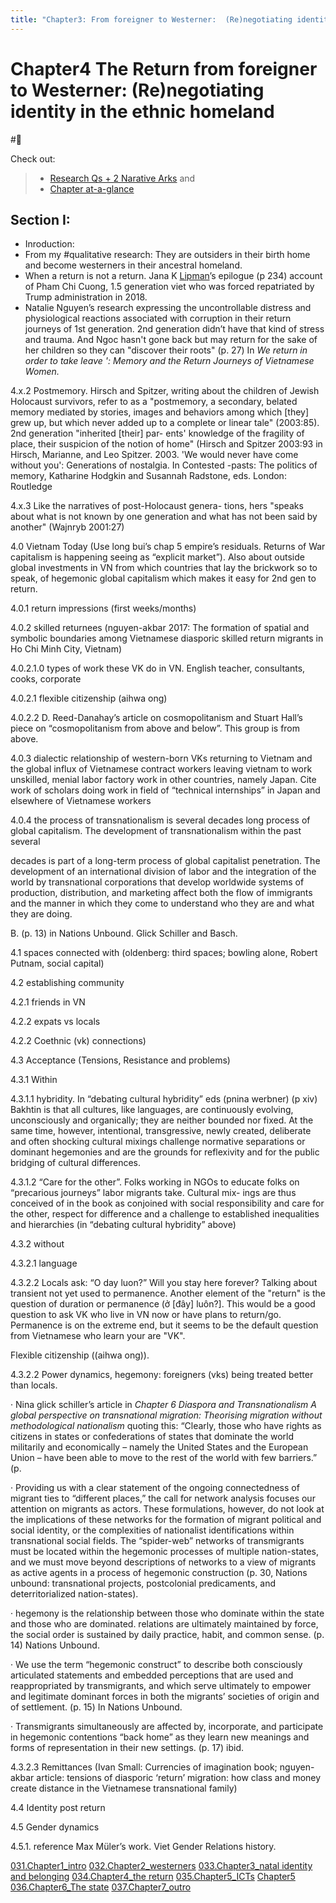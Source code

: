 ```yaml
---
title: "Chapter3: From foreigner to Westerner:  (Re)negotiating identity in the ethnic homeland"
---
```


# **Chapter4** The Return from foreigner to Westerner:  (Re)negotiating identity in the ethnic homeland
#🌱 

Check out:
> - [Research Qs + 2 Narative Arks](000.Chapters/010.Two%20Narative%20Arcs%20+%20Research%20Qs.md) and
> - [Chapter at-a-glance](000.Chapters/030.Chapters%20at-a-glance.md)

## Section I: 
- Inroduction:
- From my #qualitative research: They are outsiders in their birth home and become westerners in their ancestral homeland.
- When a return is not a return. Jana K [Lipman](005.Authors/Lipman.md)’s epilogue (p 234) account of Pham Chi Cuong, 1.5 generation viet who was forced repatriated by Trump administration in 2018.
- Natalie Nguyen’s research expressing the uncontrollable distress and physiological reactions associated with corruption in their return journeys of 1st generation. 2nd generation didn’t have that kind of stress and trauma. And Ngoc hasn't gone back but may return for the sake of her children so they can "discover their roots" (p. 27) In _We return in order to take leave ': Memory and the Return Journeys of Vietnamese Women._

4.x.2 Postmemory. ﻿Hirsch and Spitzer, writing about the children of Jewish Holocaust survivors, refer to as a "postmemory, a secondary, belated memory mediated by stories, images and behaviors among which [they] grew up, but which never added up to a complete or linear tale" (2003:85). 2nd generation "inherited [their] par- ents' knowledge of the fragility of place, their suspicion of the notion of home" (Hirsch and Spitzer 2003:93 in ﻿Hirsch, Marianne, and Leo Spitzer. 2003. 'We would never have come without you': Generations of nostalgia. In Contested -pasts: The politics of memory, Katharine Hodgkin and Susannah Radstone, eds. London: Routledge

 4.x.3 Like the narratives of post-Holocaust genera- tions, hers "speaks about what is not known by one generation and what has not been said by another" (Wajnryb 2001:27)

4.0 Vietnam Today (Use long bui’s chap 5 empire’s residuals. Returns of War capitalism is happening seeing as “explicit market”). Also about outside global investments in VN from which countries that lay the brickwork so to speak, of hegemonic global capitalism which makes it easy for 2nd gen to return.

4.0.1 return impressions (first weeks/months)

4.0.2 skilled returnees (nguyen-akbar 2017: The formation of spatial and symbolic boundaries among Vietnamese diasporic skilled return migrants in Ho Chi Minh City, Vietnam)

 4.0.2.1.0 types of work these VK do in VN. English teacher, consultants, cooks, corporate

 4.0.2.1 flexible citizenship (aihwa ong)

 4.0.2.2 ﻿D. Reed-Danahay’s article on cosmopolitanism and Stuart Hall’s piece on “cosmopolitanism from above and below”. This group is from above.

 4.0.3 dialectic relationship of western-born VKs returning to Vietnam and the global influx of Vietnamese contract workers leaving vietnam to work unskilled, menial labor factory work in other countries, namely Japan. Cite work of scholars doing work in field of “technical internships” in Japan and elsewhere of Vietnamese workers

 4.0.4 the process of transnationalism is several decades long process of global capitalism. ﻿The development of transnationalism within the past several

decades is part of a long-term process of global capitalist penetration. ﻿The development of an international division of labor and the integration of the world by transnational corporations that develop worldwide systems of production, distribution, and marketing affect both the flow of immigrants and the manner in which they come to understand who they are and what they are doing.

B. (p. 13) in Nations Unbound. Glick Schiller and Basch.

4.1 spaces connected with (oldenberg: third spaces; bowling alone, Robert Putnam, social capital)

4.2 establishing community

4.2.1 friends in VN

4.2.2 expats vs locals

4.2.2 Coethnic (vk) connections)

4.3 Acceptance (Tensions, Resistance and problems)

4.3.1 Within

 4.3.1.1 hybridity. ﻿In “debating cultural hybridity” eds (pnina werbner) (p xiv) Bakhtin is that all cultures, like languages, are continuously evolving, unconsciously and organically; they are neither bounded nor fixed. At the same time, however, intentional, transgressive, newly created, deliberate and often shocking cultural mixings challenge normative separations or dominant hegemonies and are the grounds for reflexivity and for the public bridging of cultural differences.

 4.3.1.2 “Care for the other”. Folks working in NGOs to educate folks on “precarious journeys” labor migrants take. ﻿Cultural mix- ings are thus conceived of in the book as conjoined with social responsibility and care for the other, respect for difference and a challenge to established inequalities and hierarchies (in “debating cultural hybridity” above)

4.3.2 without

 4.3.2.1 language

4.3.2.2 Locals ask: “O day luon?” Will you stay here forever? Talking about transient not yet used to permanence. Another element of the "return" is the question of duration or permanence (ở [đây] luôn?]. This would be a good question to ask VK who live in VN now or have plans to return/go. Permanence is on the extreme end, but it seems to be the default question from Vietnamese who learn your are "VK".

Flexible citizenship ((aihwa ong)).

 4.3.2.2 Power dynamics, hegemony: foreigners (vks) being treated better than locals.

· Nina glick schiller’s article ﻿in _Chapter 6 Diaspora and Transnationalism A global perspective on transnational migration: Theorising migration without methodological nationalism_ quoting this: ﻿“Clearly, those who have rights as citizens in states or confederations of states that dominate the world militarily and economically – namely the United States and the European Union – have been able to move to the rest of the world with few barriers.” (p.

· Providing us with a clear statement of the ongoing connectedness of migrant ties to “different places,” the call for network analysis focuses our attention on migrants as actors. These formulations, however, do not look at the implications of these networks for the formation of migrant political and social identity, or the complexities of nationalist identifications within transnational social fields. The “spider-web” networks of transmigrants must be located within the hegemonic processes of multiple nation-states, and we must move beyond descriptions of networks to a view of migrants as active agents in a process of hegemonic construction (p. 30, Nations unbound: transnational projects, postcolonial predicaments, and deterritorialized nation-states).

· hegemony is the relationship between those who dominate within the state and those who are dominated. relations are ultimately maintained by force, the social order is sustained by daily practice, habit, and common sense. (p. 14) Nations Unbound.

· ﻿We use the term “hegemonic construct” to describe both consciously articulated statements and embedded perceptions that are used and reappropriated by transmigrants, and which serve ultimately to empower and legitimate dominant forces in both the migrants’ societies of origin and of settlement. (p. 15) In Nations Unbound.

· Transmigrants simultaneously are affected by, incorporate, and participate in hegemonic contentions “back home” as they learn new meanings and forms of representation in their new settings. (p. 17) ibid.

4.3.2.3 Remittances (Ivan Small: Currencies of imagination book; nguyen-akbar article: tensions of diasporic ‘return’ migration: how class and money create distance in the Vietnamese transnational family)

4.4 Identity post return

4.5 Gender dynamics

 4.5.1. reference Max Müler’s work. Viet Gender Relations history.

[031.Chapter1_intro](000.Chapters/031.Chapter1_intro.md)
[032.Chapter2_westerners](000.Chapters/032.Chapter2_westerners.md)
[033.Chapter3_natal identity and belonging](000.Chapters/033.Chapter3_natal%20identity%20and%20belonging.md)
[034.Chapter4_the return](000.Chapters/034.Chapter4_the%20return.md)
[035.Chapter5_ICTs](000.Chapters/035.Chapter5_ICTs.md)
[Chapter5](000.Chapters/Chapter5.md)
[036.Chapter6_The state](000.Chapters/036.Chapter6_The%20state.md)
[037.Chapter7_outro](000.Chapters/037.Chapter7_outro.md)
